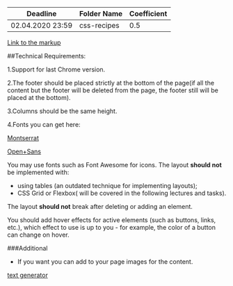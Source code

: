 ﻿Deadline         | Folder Name    | Coefficient
-----------------|----------------|--------------
02.04.2020 23:59 | css-recipes    | 0.5

[Link to the markup](https://www.dropbox.com/sh/b1kiqkpadgwup8a/AAAU1kQWCt5yD32MGfILVSQoa?dl=0&preview=CV+Portfoilio.psd)

##Technical Requirements:

1.Support for last Chrome version.

2.The footer should be placed strictly at the bottom of the page(if all the content but the footer will be deleted from the page, the footer still will be placed at the bottom).

3.Columns should be the same height.

4.Fonts you can get here:

[Montserrat](https://www.google.com/fonts/specimen/Montserrat)

[Open+Sans](https://www.google.com/fonts/specimen/Open+Sans)

You may use fonts such as Font Awesome for icons.
The layout **should not** be implemented with:
- using tables (an outdated technique for implementing layouts);
- CSS Grid or Flexbox( will be covered in the following lectures and tasks).

The layout **should not** break after deleting or adding an element.

You should add hover effects for active elements (such as buttons, links, etc.), which effect to use is up to you - for example, the color of a button can change on hover.

###Additional
 - If you want you can add to your page images for the content.
 
 [text generator](http://www.lipsum.com/)
